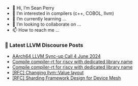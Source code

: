 - 👋 Hi, I’m Sean Perry
- 👀 I’m interested in compilers (c++, COBOL, llvm)
- 🌱 I’m currently learning ...
- 💞️ I’m looking to collaborate on ...
- 📫 How to reach me ...

<!---
s66perry/s66perry is a ✨ special ✨ repository because its `README.md` (this file) appears on your GitHub profile.
You can click the Preview link to take a look at your changes.
--->
### 📕 Latest LLVM Discourse Posts

<!-- DISCOURSE-LLVM:START -->
- [AArch64 LLVM Sync-up Call 4 June 2024](https://discourse.llvm.org/t/aarch64-llvm-sync-up-call-4-june-2024/79337#post_2)
- [Compile compiler-rt for riscv with dedicated library name](https://discourse.llvm.org/t/compile-compiler-rt-for-riscv-with-dedicated-library-name/79280#post_8)
- [Compile compiler-rt for riscv with dedicated library name](https://discourse.llvm.org/t/compile-compiler-rt-for-riscv-with-dedicated-library-name/79280#post_7)
- [[RFC] Changing llvm::Value layout](https://discourse.llvm.org/t/rfc-changing-llvm-value-layout/79257?page=2#post_21)
- [[RFC] Sharding Framework Design for Device Mesh](https://discourse.llvm.org/t/rfc-sharding-framework-design-for-device-mesh/73533?page=6#post_113)
<!-- DISCOURSE-LLVM:END -->
